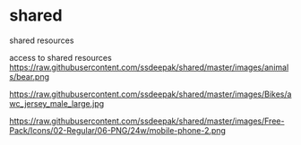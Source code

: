 # shared
shared resources



access to shared resources 
https://raw.githubusercontent.com/ssdeepak/shared/master/images/animals/bear.png

https://raw.githubusercontent.com/ssdeepak/shared/master/images/Bikes/awc_jersey_male_large.jpg



 https://raw.githubusercontent.com/ssdeepak/shared/master/images/Free-Pack/Icons/02-Regular/06-PNG/24w/mobile-phone-2.png


 